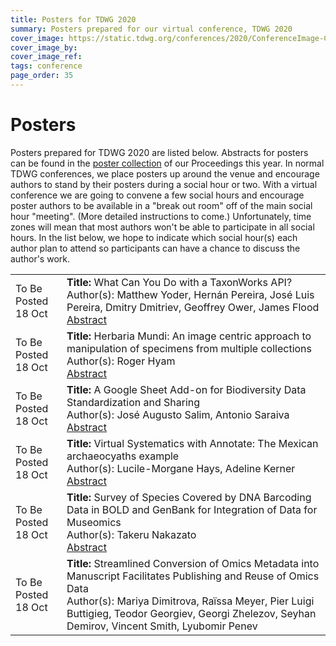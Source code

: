 ```yaml
---
title: Posters for TDWG 2020
summary: Posters prepared for our virtual conference, TDWG 2020
cover_image: https://static.tdwg.org/conferences/2020/ConferenceImage-CR.jpg
cover_image_by: 
cover_image_ref: 
tags: conference
page_order: 35
---
```


# Posters

Posters prepared for TDWG 2020 are listed below. Abstracts for posters can be found in the [poster collection](https://biss.pensoft.net/collection/224/) of our Proceedings this year.  In normal TDWG conferences, we place posters up around the venue and encourage authors to stand by their posters during a social hour or two.  With a virtual conference we are going to convene a few social hours and encourage poster authors to be available in a "break out room" off of the main social hour "meeting". (More detailed instructions to come.) Unfortunately, time zones will mean that most authors won't be able to participate in all social hours.  In the list below, we hope to indicate which social hour(s) each author plan to attend so participants can have a chance to discuss the author's work.

<table>

<tr>
	<td >To Be Posted<br />18 Oct
	</td>
  <td>
	<strong>Title:</strong> What Can You Do with a TaxonWorks API?<br />
	Author(s): Matthew Yoder, Hernán Pereira, José Luis Pereira, Dmitry Dmitriev, Geoffrey Ower, James Flood<br />
	<a href="https://biss.pensoft.net/article/59170/" target="_blank">Abstract</a> <br/>
  </td>
</tr>

<tr>
	<td >To Be Posted<br />18 Oct
	</td>
  <td>
	<strong>Title:</strong> Herbaria Mundi: An image centric approach to manipulation of specimens from multiple collections<br />
	Author(s):	Roger Hyam<br />
	<a href="https://biss.pensoft.net/article/59055/" target="_blank">Abstract</a> <br/>
  </td>
</tr>

<tr>
	<td >To Be Posted<br />18 Oct
	</td>
<td>
	<strong>Title:</strong> A Google Sheet Add-on for Biodiversity Data Standardization and Sharing<br />
	Author(s):	José Augusto Salim, Antonio Saraiva<br />
	<a href="https://biss.pensoft.net/article/59228/" target="_blank">Abstract</a> <br/>
</td>
</tr>

<tr>
	<td >To Be Posted<br />18 Oct
	</td>
<td>
	<strong>Title:</strong> Virtual Systematics with Annotate: The Mexican archaeocyaths example<br />
	Author(s):	Lucile-Morgane Hays, Adeline Kerner<br />
	<a href="https://biss.pensoft.net/article/59106/" target="_blank">Abstract</a> <br/>
</td>
</tr>

<tr>
	<td >To Be Posted<br />18 Oct
	</td>
<td>
	<strong>Title:</strong> Survey of Species Covered by DNA Barcoding Data in BOLD and GenBank for Integration of Data for Museomics<br />
	Author(s):	Takeru Nakazato<br />
	<a href="https://biss.pensoft.net/article/59065/" target="_blank">Abstract</a> <br/>
</td>
</tr>

<tr>
	<td >To Be Posted<br />18 Oct
	</td>
<td>
	<strong>Title:</strong> Streamlined Conversion of Omics Metadata into Manuscript Facilitates Publishing and Reuse of Omics Data<br />
	Author(s):	Mariya Dimitrova, Raïssa Meyer, Pier Luigi Buttigieg, Teodor Georgiev, Georgi Zhelezov, Seyhan Demirov, Vincent Smith, Lyubomir Penev <br/>
</td>
</tr>

</table>

